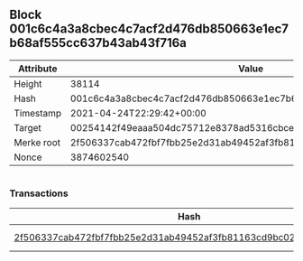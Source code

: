 ## Block 001c6c4a3a8cbec4c7acf2d476db850663e1ec7b68af555cc637b43ab43f716a

Attribute | Value
--- | ---
Height | 38114
Hash | 001c6c4a3a8cbec4c7acf2d476db850663e1ec7b68af555cc637b43ab43f716a
Timestamp | 2021-04-24T22:29:42+00:00
Target | 00254142f49eaaa504dc75712e8378ad5316cbcead634704b3734b6271167cc4
Merke root | 2f506337cab472fbf7fbb25e2d31ab49452af3fb81163cd9bc0204d90303e802
Nonce | 3874602540

```

```

### Transactions

Hash | Amount
--- | ---
[2f506337cab472fbf7fbb25e2d31ab49452af3fb81163cd9bc0204d90303e802](2f506337cab472fbf7fbb25e2d31ab49452af3fb81163cd9bc0204d90303e802.md) | 10.00000000 SKEPTI 
